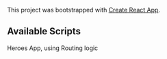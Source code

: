 This project was bootstrapped with [Create React App](https://github.com/facebook/create-react-app).

## Available Scripts

Heroes App, using Routing logic